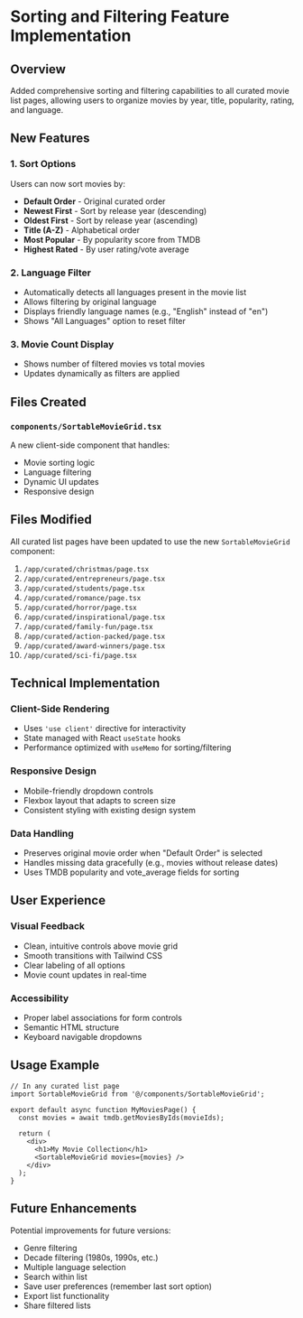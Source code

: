 # Sorting and Filtering Feature Implementation

## Overview
Added comprehensive sorting and filtering capabilities to all curated movie list pages, allowing users to organize movies by year, title, popularity, rating, and language.

## New Features

### 1. **Sort Options**
Users can now sort movies by:
- **Default Order** - Original curated order
- **Newest First** - Sort by release year (descending)
- **Oldest First** - Sort by release year (ascending)
- **Title (A-Z)** - Alphabetical order
- **Most Popular** - By popularity score from TMDB
- **Highest Rated** - By user rating/vote average

### 2. **Language Filter**
- Automatically detects all languages present in the movie list
- Allows filtering by original language
- Displays friendly language names (e.g., "English" instead of "en")
- Shows "All Languages" option to reset filter

### 3. **Movie Count Display**
- Shows number of filtered movies vs total movies
- Updates dynamically as filters are applied

## Files Created

### `components/SortableMovieGrid.tsx`
A new client-side component that handles:
- Movie sorting logic
- Language filtering
- Dynamic UI updates
- Responsive design

## Files Modified

All curated list pages have been updated to use the new `SortableMovieGrid` component:

1. `/app/curated/christmas/page.tsx`
2. `/app/curated/entrepreneurs/page.tsx`
3. `/app/curated/students/page.tsx`
4. `/app/curated/romance/page.tsx`
5. `/app/curated/horror/page.tsx`
6. `/app/curated/inspirational/page.tsx`
7. `/app/curated/family-fun/page.tsx`
8. `/app/curated/action-packed/page.tsx`
9. `/app/curated/award-winners/page.tsx`
10. `/app/curated/sci-fi/page.tsx`

## Technical Implementation

### Client-Side Rendering
- Uses `'use client'` directive for interactivity
- State managed with React `useState` hooks
- Performance optimized with `useMemo` for sorting/filtering

### Responsive Design
- Mobile-friendly dropdown controls
- Flexbox layout that adapts to screen size
- Consistent styling with existing design system

### Data Handling
- Preserves original movie order when "Default Order" is selected
- Handles missing data gracefully (e.g., movies without release dates)
- Uses TMDB popularity and vote_average fields for sorting

## User Experience

### Visual Feedback
- Clean, intuitive controls above movie grid
- Smooth transitions with Tailwind CSS
- Clear labeling of all options
- Movie count updates in real-time

### Accessibility
- Proper label associations for form controls
- Semantic HTML structure
- Keyboard navigable dropdowns

## Usage Example

```tsx
// In any curated list page
import SortableMovieGrid from '@/components/SortableMovieGrid';

export default async function MyMoviesPage() {
  const movies = await tmdb.getMoviesByIds(movieIds);
  
  return (
    <div>
      <h1>My Movie Collection</h1>
      <SortableMovieGrid movies={movies} />
    </div>
  );
}
```

## Future Enhancements

Potential improvements for future versions:
- Genre filtering
- Decade filtering (1980s, 1990s, etc.)
- Multiple language selection
- Search within list
- Save user preferences (remember last sort option)
- Export list functionality
- Share filtered lists
